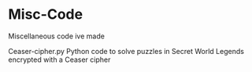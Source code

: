 # Misc-Code
Miscellaneous code ive made


Ceaser-cipher.py
Python code to solve puzzles in Secret World Legends encrypted with a Ceaser cipher
